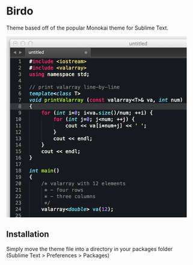 Birdo
=====

Theme based off of the popular Monokai theme for Sublime Text.

![Birdo Theme](screenshot.png)

## Installation

Simply move the theme file into a directory in your packages folder (Sublime Text > Preferences > Packages)

